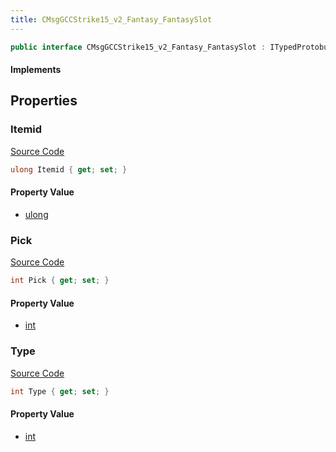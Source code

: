 ```yaml
---
title: CMsgGCCStrike15_v2_Fantasy_FantasySlot
---
```


```csharp
public interface CMsgGCCStrike15_v2_Fantasy_FantasySlot : ITypedProtobuf<CMsgGCCStrike15_v2_Fantasy_FantasySlot>, INativeHandle
```

#### Implements

## Properties

### Itemid

[Source Code](https://github.com/swiftly-solution/swiftlys2/blob/main/managed/src/SwiftlyS2.Generated/Protobufs/Interfaces/CMsgGCCStrike15_v2_Fantasy_FantasySlot.cs#L19)

```csharp
ulong Itemid { get; set; }
```

#### Property Value

- [ulong](https://learn.microsoft.com/dotnet/api/system.uint64)

### Pick

[Source Code](https://github.com/swiftly-solution/swiftlys2/blob/main/managed/src/SwiftlyS2.Generated/Protobufs/Interfaces/CMsgGCCStrike15_v2_Fantasy_FantasySlot.cs#L16)

```csharp
int Pick { get; set; }
```

#### Property Value

- [int](https://learn.microsoft.com/dotnet/api/system.int32)

### Type

[Source Code](https://github.com/swiftly-solution/swiftlys2/blob/main/managed/src/SwiftlyS2.Generated/Protobufs/Interfaces/CMsgGCCStrike15_v2_Fantasy_FantasySlot.cs#L13)

```csharp
int Type { get; set; }
```

#### Property Value

- [int](https://learn.microsoft.com/dotnet/api/system.int32)

